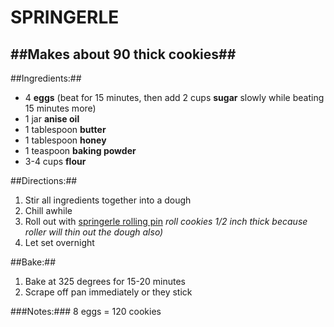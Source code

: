 SPRINGERLE
==========

##Makes about 90 thick cookies##
--------------------------------

##Ingredients:##

* 4 **eggs** (beat for 15 minutes, then add 2 cups **sugar** slowly while beating 15 minutes more)
* 1 jar **anise oil**
* 1 tablespoon **butter**
* 1 tablespoon **honey**
* 1 teaspoon **baking powder**
* 3-4 cups **flour**

##Directions:##
1. Stir all ingredients together into a dough
2. Chill awhile
3. Roll out with [springerle rolling pin](www.amazon.com/Norpro-3083-Springerle-Rolling-Pin/dp/B0000VLY7W/) *roll cookies 1/2 inch thick because roller will thin out the dough also)*
4. Let set overnight

##Bake:##
1. Bake at 325 degrees for 15-20 minutes
2. Scrape off pan immediately or they stick

###Notes:###
8 eggs = 120 cookies

